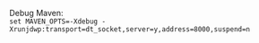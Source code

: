 Debug Maven:<br>
``set MAVEN_OPTS=-Xdebug -Xrunjdwp:transport=dt_socket,server=y,address=8000,suspend=n``